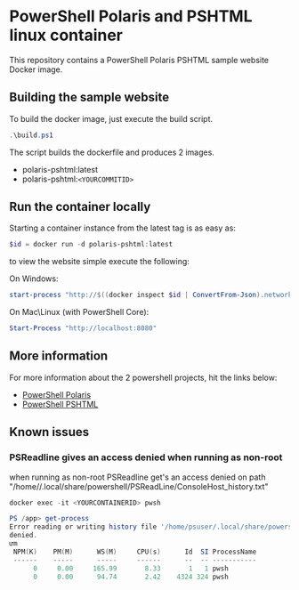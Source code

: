 # PowerShell Polaris and PSHTML linux container

This repository contains a PowerShell Polaris PSHTML sample website Docker image.

## Building the sample website

To build the docker image, just execute the build script.

``` PowerShell
.\build.ps1
```

The script builds the dockerfile and produces 2 images.

- polaris-pshtml:latest
- polaris-pshtml:``<YOURCOMMITID>``

## Run the container locally

Starting a container instance from the latest tag is as easy as:

``` PowerShell
$id = docker run -d polaris-pshtml:latest
```

to view the website simple execute the following:

On Windows:

``` PowerShell
start-process "http://$((docker inspect $id | ConvertFrom-Json).networksettings.IPAddress):8080"
```

On Mac\Linux (with PowerShell Core):

``` PowerShell
Start-Process "http://localhost:8080"
```

## More information

For more information about the 2 powershell projects, hit the links below:

- [PowerShell Polaris](https://github.com/powershell/polaris)
- [PowerShell PSHTML](https://github.com/Stephanevg/PSHTML)

## Known issues

### PSReadline gives an access denied when running as non-root

when running as non-root PSReadline get's an access denied on path "/home/<USERNAME>/.local/share/powershell/PSReadLine/ConsoleHost_history.txt"

```PowerShell
docker exec -it <YOURCONTAINERID> pwsh

PS /app> get-process
Error reading or writing history file '/home/psuser/.local/share/powershell/PSReadLine/ConsoleHost_history.txt': Access to the path '/home/psuser/.local/share/powershell/PSReadLine' is
denied.
ưm
 NPM(K)    PM(M)      WS(M)     CPU(s)      Id  SI ProcessName
 ------    -----      -----     ------      --  -- -----------
      0     0.00     165.99       8.33       1   1 pwsh
      0     0.00      94.74       2.42    4324 324 pwsh
```
